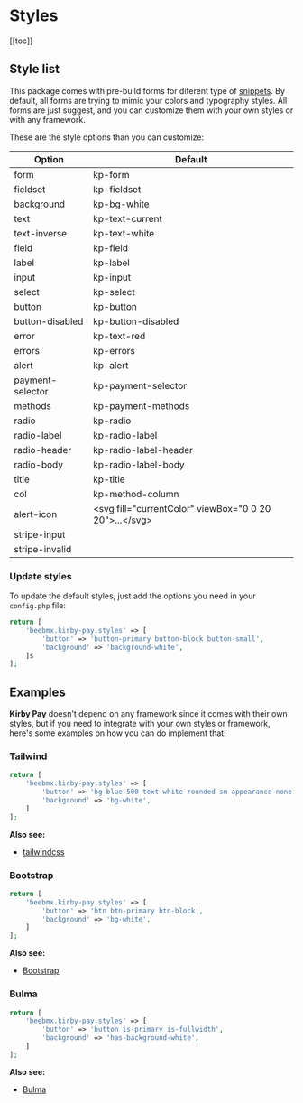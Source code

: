 # Styles

[[toc]]

## Style list

This package comes with pre-build forms for diferent type of [snippets](/guide/snippets).
By default, all forms are trying to mimic your colors and typography styles. All forms are just suggest, and you can customize them with your own styles or with any framework.  

These are the style options than you can customize:

| Option | Default |
| ------ | ------- |
| form | kp-form |
| fieldset | kp-fieldset |
| background | kp-bg-white |
| text | kp-text-current |
| text-inverse | kp-text-white |
| field | kp-field |
| label | kp-label |
| input | kp-input |
| select | kp-select |
| button | kp-button |
| button-disabled | kp-button-disabled |
| error | kp-text-red |
| errors | kp-errors |
| alert | kp-alert |
| payment-selector | kp-payment-selector |
| methods | kp-payment-methods |
| radio | kp-radio |
| radio-label | kp-radio-label |
| radio-header | kp-radio-label-header |
| radio-body | kp-radio-label-body |
| title | kp-title |
| col | kp-method-column |
| alert-icon | \<svg fill="currentColor" viewBox="0 0 20 20">...\</svg> |
| stripe-input |  |
| stripe-invalid |  | 

### Update styles

To update the default styles, just add the options you need in your `config.php` file:

```php
return [
    'beebmx.kirby-pay.styles' => [
        'button' => 'button-primary button-block button-small',
        'background' => 'background-white',
    ]s
];
```

## Examples

**Kirby Pay** doesn't depend on any framework since it comes with their own styles, but if you need to integrate with your own styles or framework, here's some examples on how you can do implement that:

### Tailwind

```php
return [
    'beebmx.kirby-pay.styles' => [
        'button' => 'bg-blue-500 text-white rounded-sm appearance-none px-3 py-2 w-full',
        'background' => 'bg-white',
    ]
];
```

**Also see:**
- [tailwindcss](https://tailwindcss.com)

### Bootstrap

```php
return [
    'beebmx.kirby-pay.styles' => [
        'button' => 'btn btn-primary btn-block',
        'background' => 'bg-white',
    ]
];
```

**Also see:**
- [Bootstrap](https://getbootstrap.com)

### Bulma

```php
return [
    'beebmx.kirby-pay.styles' => [
        'button' => 'button is-primary is-fullwidth',
        'background' => 'has-background-white',
    ]
];
```

**Also see:**
- [Bulma](https://bulma.io)